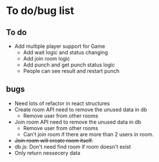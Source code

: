 # To do/bug list

## To do
- Add multiple player support for Game
  - Add wait logic and status changing
  - Add join room logic
  - Add punch and get punch status logic
  - People can see result and restart punch


## bugs
- Need lots of refactor in react structures
- Create room API need to remove the unused data in db
  - Remove user from other rooms
- Join room API need to remove the unused data in db
  - Remove user from other rooms
  - Can't join room if there are more than 2 users in room.
- ~~Join room will create room itself.~~
- db.js: Don't need find room if room doesn't exist
- Only return nessecery data
